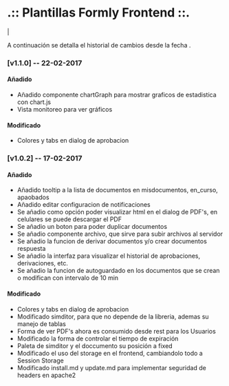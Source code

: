 .:: Plantillas Formly Frontend ::.
==================================

|

A continuación se detalla el historial de cambios desde la fecha .

### [v1.1.0] -- 22-02-2017

#### Añadido

- Añadido componente chartGraph para mostrar graficos de estadistica con chart.js
- Vista monitoreo para ver gráficos

#### Modificado

- Colores y tabs en dialog de aprobacion


### [v1.0.2] -- 17-02-2017

#### Añadido

- Añadido tooltip a la lista de documentos en misdocumentos, en_curso, apaobados
- Añadido editar configuracion de notificaciones
- Se añadio como opción poder visualizar html en el dialog de PDF's, en celulares se puede descargar el PDF
- Se añadio un boton para poder duplicar documentos
- Se añadio componente archivo, que sirve para subir archivos al servidor
- Se añadio la funcion de derivar documentos y/o crear documentos respuesta
- Se añadio la interfaz para visualizar el historial de aprobaciones, derivaciones, etc.
- Se añadio la funcion de autoguardado en los documentos que se crean o modifican con intervalo de 10 min

#### Modificado

- Colores y tabs en dialog de aprobacion
- Modificado simditor, para que no depende de la libreria, ademas su manejo de tablas
- Forma de ver PDF's ahora es consumido desde rest para los Usuarios
- Modificado la forma de controlar el tiempo de expiración
- Paleta de simditor y el doccumento su posición a fixed
- Modificado el uso del storage en el frontend, cambiandolo todo a Session Storage
- Modificado install.md y update.md para implementar seguridad de headers en apache2
